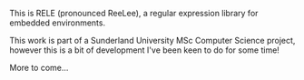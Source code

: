 This is RELE (pronounced ReeLee), a regular expression library for
embedded environments.

This work is part of a Sunderland University MSc Computer Science project, however
this is a bit of development I've been keen to do for some time!

More to come...
